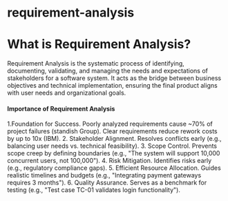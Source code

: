 # requirement-analysis

# What is Requirement Analysis?
Requirement Analysis is the systematic process of identifying, documenting, validating, and managing the needs and expectations of stakeholders for a software system. It acts as the bridge between business objectives and technical implementation, ensuring the final product aligns with user needs and organizational goals.

<h4>Importance of Requirement Analysis</h4>
1.Foundation for Success. Poorly analyzed requirements cause ~70% of project failures (standish Group). Clear requirements reduce rework costs by up to 10x (IBM).
2. Stakeholder Alignment. Resolves conflicts early (e.g., balancing user needs vs. technical feasibility).
3. Scope Control. Prevents scope creep by defining boundaries (e.g., "The system will support 10,000 concurrent users, not 100,000").
4. Risk Mitigation. Identifies risks early (e.g., regulatory compliance gaps).
5. Efficient Resource Allocation. Guides realistic timelines and budgets (e.g., "Integrating payment gateways requires 3 months").
6. Quality Assurance. Serves as a benchmark for testing (e.g., "Test case TC-01 validates login functionality").
